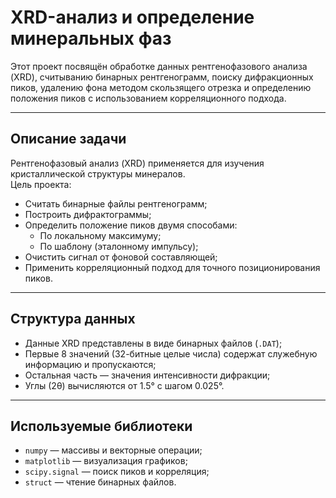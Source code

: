 # XRD-анализ и определение минеральных фаз

Этот проект посвящён обработке данных рентгенофазового анализа (XRD), считыванию бинарных рентгенограмм, поиску дифракционных пиков, удалению фона методом скользящего отрезка и определению положения пиков с использованием корреляционного подхода.

---

## Описание задачи

Рентгенофазовый анализ (XRD) применяется для изучения кристаллической структуры минералов.  
Цель проекта:
- Считать бинарные файлы рентгенограмм;
- Построить дифрактограммы;
- Определить положение пиков двумя способами:
  - По локальному максимуму;
  - По шаблону (эталонному импульсу);
- Очистить сигнал от фоновой составляющей;
- Применить корреляционный подход для точного позиционирования пиков.

---

## Структура данных

- Данные XRD представлены в виде бинарных файлов (`.DAT`);
- Первые 8 значений (32-битные целые числа) содержат служебную информацию и пропускаются;
- Остальная часть — значения интенсивности дифракции;
- Углы (2θ) вычисляются от 1.5° с шагом 0.025°.

---

## Используемые библиотеки

- `numpy` — массивы и векторные операции;
- `matplotlib` — визуализация графиков;
- `scipy.signal` — поиск пиков и корреляция;
- `struct` — чтение бинарных файлов.


